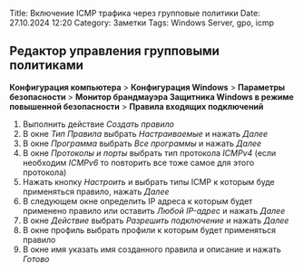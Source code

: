 Title: Включение ICMP трафика через групповые политики
Date: 27.10.2024 12:20
Category: Заметки
Tags: Windows Server, gpo, icmp

## Редактор управления групповыми политиками
**Конфигурация компьютера** > **Конфигурация Windows** > **Параметры безопасности** > **Монитор брандмауэра Защитника Windows в режиме повышенной безопасности** > **Правила входящих подключений**

1. Выполнить действие *Создать правило*
2. В окне *Тип Правила* выбрать *Настраиваемые* и нажать *Далее*
3. В окне *Программа* выбрать *Все программы* и нажать *Далее*
4. В окне *Протоколы и порты* выбрать тип протокола *ICMPv4*  (если необходим *ICMPv6* то повторить все тоже самое для этого протокола)
5. Нажать кнопку *Настроить* и выбрать типы ICMP к которым буде применяться правило, нажать *Далее*
6. В следующем окне определить IP адреса к которым будет применено правило или оставить *Любой IP-адрес* и нажать *Далее*
7. В окне *Действие* выбрать *Разрешить подключение* и нажать *Далее*
8. В окне профиль выбрать профили к которым будет применяться правило
9. В окне имя указать имя созданного правила и описание и нажать *Готово*
